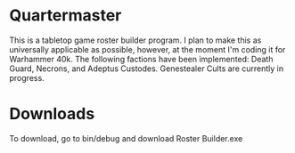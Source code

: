 # Quartermaster
This is a tabletop game roster builder program. I plan to make this as universally applicable as possible, however, at the moment I'm coding it for Warhammer 40k.
The following factions have been implemented: Death Guard, Necrons, and Adeptus Custodes. Genestealer Cults are currently in progress.

# Downloads
To download, go to bin/debug and download Roster Builder.exe
